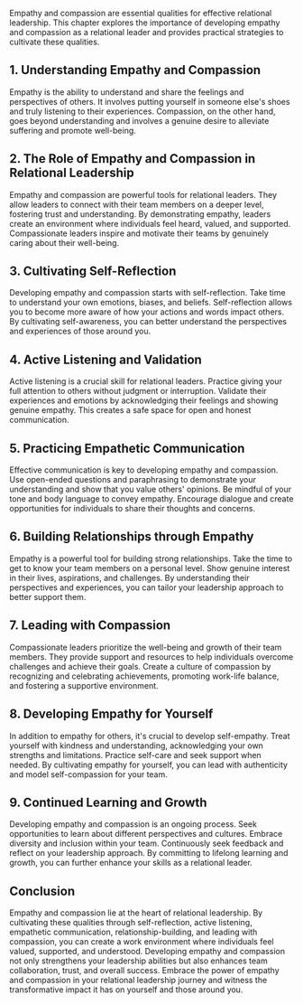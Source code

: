 
Empathy and compassion are essential qualities for effective relational leadership. This chapter explores the importance of developing empathy and compassion as a relational leader and provides practical strategies to cultivate these qualities.

## 1\. Understanding Empathy and Compassion

Empathy is the ability to understand and share the feelings and perspectives of others. It involves putting yourself in someone else's shoes and truly listening to their experiences. Compassion, on the other hand, goes beyond understanding and involves a genuine desire to alleviate suffering and promote well-being.

## 2\. The Role of Empathy and Compassion in Relational Leadership

Empathy and compassion are powerful tools for relational leaders. They allow leaders to connect with their team members on a deeper level, fostering trust and understanding. By demonstrating empathy, leaders create an environment where individuals feel heard, valued, and supported. Compassionate leaders inspire and motivate their teams by genuinely caring about their well-being.

## 3\. Cultivating Self-Reflection

Developing empathy and compassion starts with self-reflection. Take time to understand your own emotions, biases, and beliefs. Self-reflection allows you to become more aware of how your actions and words impact others. By cultivating self-awareness, you can better understand the perspectives and experiences of those around you.

## 4\. Active Listening and Validation

Active listening is a crucial skill for relational leaders. Practice giving your full attention to others without judgment or interruption. Validate their experiences and emotions by acknowledging their feelings and showing genuine empathy. This creates a safe space for open and honest communication.

## 5\. Practicing Empathetic Communication

Effective communication is key to developing empathy and compassion. Use open-ended questions and paraphrasing to demonstrate your understanding and show that you value others' opinions. Be mindful of your tone and body language to convey empathy. Encourage dialogue and create opportunities for individuals to share their thoughts and concerns.

## 6\. Building Relationships through Empathy

Empathy is a powerful tool for building strong relationships. Take the time to get to know your team members on a personal level. Show genuine interest in their lives, aspirations, and challenges. By understanding their perspectives and experiences, you can tailor your leadership approach to better support them.

## 7\. Leading with Compassion

Compassionate leaders prioritize the well-being and growth of their team members. They provide support and resources to help individuals overcome challenges and achieve their goals. Create a culture of compassion by recognizing and celebrating achievements, promoting work-life balance, and fostering a supportive environment.

## 8\. Developing Empathy for Yourself

In addition to empathy for others, it's crucial to develop self-empathy. Treat yourself with kindness and understanding, acknowledging your own strengths and limitations. Practice self-care and seek support when needed. By cultivating empathy for yourself, you can lead with authenticity and model self-compassion for your team.

## 9\. Continued Learning and Growth

Developing empathy and compassion is an ongoing process. Seek opportunities to learn about different perspectives and cultures. Embrace diversity and inclusion within your team. Continuously seek feedback and reflect on your leadership approach. By committing to lifelong learning and growth, you can further enhance your skills as a relational leader.

## Conclusion

Empathy and compassion lie at the heart of relational leadership. By cultivating these qualities through self-reflection, active listening, empathetic communication, relationship-building, and leading with compassion, you can create a work environment where individuals feel valued, supported, and understood. Developing empathy and compassion not only strengthens your leadership abilities but also enhances team collaboration, trust, and overall success. Embrace the power of empathy and compassion in your relational leadership journey and witness the transformative impact it has on yourself and those around you.
